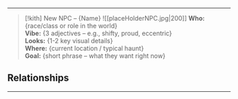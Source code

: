 
---
> [!kith] New NPC – {Name}
> ![[placeHolderNPC.jpg|200]]
> **Who:** {race/class or role in the world}  
> **Vibe:** {3 adjectives – e.g., shifty, proud, eccentric}  
> **Looks:** {1-2 key visual details}  
> **Where:** {current location / typical haunt}  
> **Goal:** {short phrase – what they want right now}

**Relationships**
- 


---

